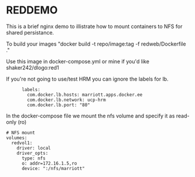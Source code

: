# REDDEMO
This is a brief nginx demo to illistrate how to mount containers to NFS for shared persistance.

To build your images "docker build -t repo/image:tag -f redweb/Dockerfile ."

Use this image in docker-compose.yml or mine if you'd like shaker242/dlogo:red1

If you're not going to use/test HRM you can ignore the labels for lb.
```
      labels:
        com.docker.lb.hosts: marriott.apps.docker.ee
        com.docker.lb.network: ucp-hrm
        com.docker.lb.port: "80"
```

In the docker-compose file we mount the nfs volume and specify it as read-only (ro)
```
# NFS mount 
volumes:
  redvol1:
    driver: local
    driver_opts:
      type: nfs
      o: addr=172.16.1.5,ro
      device: ":/nfs/marriott"
```
